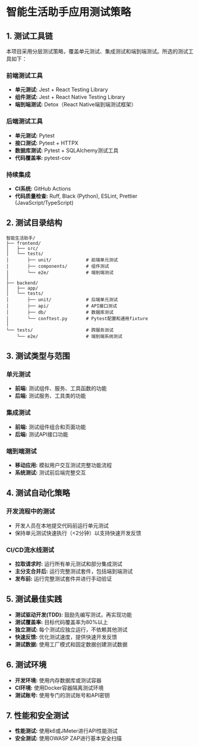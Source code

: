 # 智能生活助手应用测试策略

## 1. 测试工具链

本项目采用分层测试策略，覆盖单元测试、集成测试和端到端测试。所选的测试工具如下：

### 前端测试工具
- **单元测试:** Jest + React Testing Library
- **组件测试:** Jest + React Native Testing Library
- **端到端测试:** Detox（React Native端到端测试框架）

### 后端测试工具
- **单元测试:** Pytest
- **接口测试:** Pytest + HTTPX
- **数据库测试:** Pytest + SQLAlchemy测试工具
- **代码覆盖率:** pytest-cov

### 持续集成
- **CI系统:** GitHub Actions
- **代码质量检查:** Ruff, Black (Python), ESLint, Prettier (JavaScript/TypeScript)

## 2. 测试目录结构

```
智能生活助手/
├── frontend/
│   ├── src/
│   └── tests/
│       ├── unit/             # 前端单元测试
│       ├── components/       # 组件测试
│       └── e2e/              # 端到端测试
│
├── backend/
│   ├── app/
│   └── tests/
│       ├── unit/             # 后端单元测试
│       ├── api/              # API接口测试
│       ├── db/               # 数据库测试
│       └── conftest.py       # Pytest配置和通用fixture
│
└── tests/                    # 跨服务测试
    └── e2e/                  # 端到端系统测试
```

## 3. 测试类型与范围

### 单元测试
- **前端:** 测试组件、服务、工具函数的功能
- **后端:** 测试服务、工具类的功能

### 集成测试
- **前端:** 测试组件组合和页面功能
- **后端:** 测试API接口功能

### 端到端测试
- **移动应用:** 模拟用户交互测试完整功能流程
- **系统测试:** 测试前后端完整交互

## 4. 测试自动化策略

### 开发流程中的测试
- 开发人员在本地提交代码前运行单元测试
- 保持单元测试快速执行（<2分钟）以支持快速开发反馈

### CI/CD流水线测试
- **拉取请求时:** 运行所有单元测试和部分集成测试
- **主分支合并后:** 运行完整测试套件，包括端到端测试
- **发布前:** 运行完整测试套件并进行手动验证

## 5. 测试最佳实践

- **测试驱动开发(TDD):** 鼓励先编写测试，再实现功能
- **测试覆盖率:** 目标代码覆盖率为80%以上
- **独立测试:** 每个测试应独立运行，不依赖其他测试
- **快速反馈:** 优化测试速度，提供快速开发反馈
- **测试数据:** 使用工厂模式和固定数据创建测试数据

## 6. 测试环境

- **开发环境:** 使用内存数据库或测试容器
- **CI环境:** 使用Docker容器隔离测试环境
- **测试账号:** 使用专门的测试账号和API密钥

## 7. 性能和安全测试

- **性能测试:** 使用k6或JMeter进行API性能测试
- **安全测试:** 使用OWASP ZAP进行基本安全扫描 